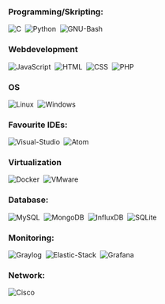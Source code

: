 

### Programming/Skripting:
![C](https://img.shields.io/badge/-C-05122A?style=flat&logo=C&logoColor=A8B9CC)&nbsp;
![Python](https://img.shields.io/badge/-Python-05122A?style=flat&logo=python)&nbsp;
![GNU-Bash](https://img.shields.io/badge/-Bash-05122A?style=flat&logo=GNU-Bash)&nbsp;

### Webdevelopment
![JavaScript](https://img.shields.io/badge/-JavaScript-05122A?style=flat&logo=javascript)&nbsp;
![HTML](https://img.shields.io/badge/-HTML-05122A?style=flat&logo=HTML5)&nbsp;
![CSS](https://img.shields.io/badge/-CSS-05122A?style=flat&logo=CSS3&logoColor=1572B6)&nbsp;
![PHP](https://img.shields.io/badge/-PHP-05122A?style=flat&logo=PHP)&nbsp;

### OS
![Linux](https://img.shields.io/badge/-Linux-05122A?style=flat&logo=Linux)&nbsp;
![Windows](https://img.shields.io/badge/-Windows-05122A?style=flat&logo=Windows)&nbsp;

### Favourite IDEs:
![Visual-Studio](https://img.shields.io/badge/-VisualStudio-05122A?style=flat&logo=Visual-Studio)&nbsp;
![Atom](https://img.shields.io/badge/-Atom-05122A?style=flat&logo=Atom)&nbsp;

### Virtualization
![Docker](https://img.shields.io/badge/-Docker-05122A?style=flat&logo=Docker)&nbsp;
![VMware](https://img.shields.io/badge/-VMware-05122A?style=flat&logo=VMware)&nbsp;

### Database:
![MySQL](https://img.shields.io/badge/-MySQL-05122A?style=flat&logo=MySQL)&nbsp;
![MongoDB](https://img.shields.io/badge/-MongoDB-05122A?style=flat&logo=MongoDB)&nbsp;
![InfluxDB](https://img.shields.io/badge/-InfluxDB-05122A?style=flat&logo=InfluxDB)&nbsp;
![SQLite](https://img.shields.io/badge/-SQLite-05122A?style=flat&logo=SQLite)&nbsp;

### Monitoring:
![Graylog](https://img.shields.io/badge/-Graylog-05122A?style=flat&logo=Graylog)&nbsp;
![Elastic-Stack](https://img.shields.io/badge/-ElasticStack-05122A?style=flat&logo=Elastic-Stack)&nbsp;
![Grafana](https://img.shields.io/badge/-Grafana-05122A?style=flat&logo=Grafana)&nbsp;

### Network:
![Cisco](https://img.shields.io/badge/-Cisco-05122A?style=flat&logo=Cisco)&nbsp;






